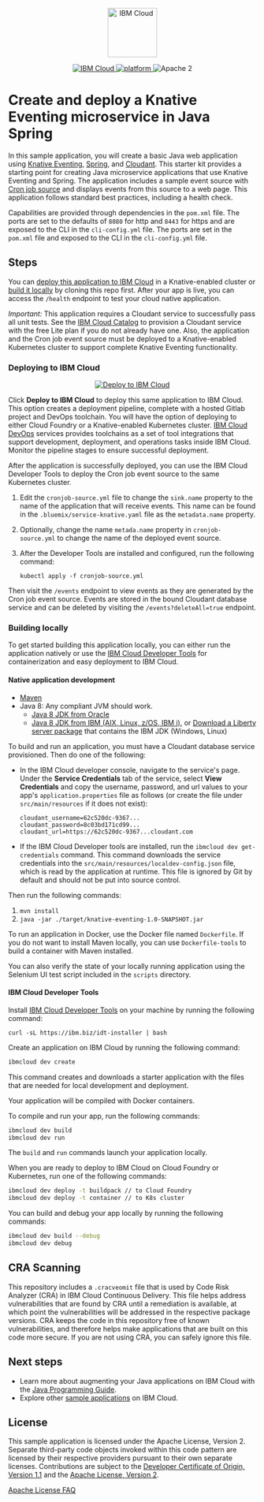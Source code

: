 <p align="center">
    <a href="https://cloud.ibm.com">
        <img src="https://cloud.ibm.com/media/docs/developer-appservice/resources/ibm-cloud.svg" height="100" alt="IBM Cloud">
    </a>
</p>


<p align="center">
    <a href="https://cloud.ibm.com">
    <img src="https://img.shields.io/badge/IBM%20Cloud-powered-blue.svg" alt="IBM Cloud">
    </a>
    <a href="https://www.ibm.com/developerworks/learn/java/">
    <img src="https://img.shields.io/badge/platform-java-lightgrey.svg?style=flat" alt="platform">
    </a>
    <img src="https://img.shields.io/badge/license-Apache2-blue.svg?style=flat" alt="Apache 2">
</p>


# Create and deploy a Knative Eventing microservice in Java Spring

In this sample application, you will create a basic Java web application using [Knative Eventing](https://knative.dev/docs/eventing/), [Spring](https://spring.io/), and [Cloudant](https://www.ibm.com/cloud/cloudant). This starter kit provides a starting point for creating Java microservice applications that use Knative Eventing and Spring. The application includes a sample event source with [Cron job source](https://knative.dev/docs/eventing/samples/cronjob-source/) and displays events from this source to a web page. This application follows standard best practices, including a health check.

Capabilities are provided through dependencies in the `pom.xml` file. The ports are set to the defaults of `8080` for http and `8443` for https and are exposed to the CLI in the `cli-config.yml` file. The ports are set in the `pom.xml` file and exposed to the CLI in the `cli-config.yml` file.

## Steps

You can [deploy this application to IBM Cloud](https://cloud.ibm.com/developer/appservice/starter-kits/0dc2bf4f-b097-3f54-bf29-7da4fd80e544/knative-eventing-with-cloud-events) in a Knative-enabled cluster or [build it locally](#building-locally) by cloning this repo first. After your app is live, you can access the `/health` endpoint to test your cloud native application.

*Important:* This application requires a Cloudant service to successfully pass all unit tests. See the [IBM Cloud Catalog](https://cloud.ibm.com/catalog/services/cloudant) to provision a Cloudant service with the free Lite plan if you do not already have one. Also, the application and the Cron job event source must be deployed to a Knative-enabled Kubernetes cluster to support complete Knative Eventing functionality.

### Deploying to IBM Cloud

<p align="center">
    <a href="https://cloud.ibm.com/developer/appservice/starter-kits/0dc2bf4f-b097-3f54-bf29-7da4fd80e544/knative-eventing-with-cloud-events">
    <img src="https://cloud.ibm.com/devops/setup/deploy/button_x2.png" alt="Deploy to IBM Cloud">
    </a>
</p>

Click **Deploy to IBM Cloud** to deploy this same application to IBM Cloud. This option creates a deployment pipeline, complete with a hosted Gitlab project and DevOps toolchain. You will have the option of deploying to either Cloud Foundry or a Knative-enabled Kubernetes cluster. [IBM Cloud DevOps](https://www.ibm.com/cloud/devops) services provides toolchains as a set of tool integrations that support development, deployment, and operations tasks inside IBM Cloud. Monitor the pipeline stages to ensure successful deployment.

After the application is successfully deployed, you can use the IBM Cloud Developer Tools to deploy the Cron job event source to the same Kubernetes cluster. 

1. Edit the `cronjob-source.yml` file to change the `sink.name` property to the name of the application that will receive events. This name can be found in the `.bluemix/service-knative.yaml` file as the `metadata.name` property.
1. Optionally, change the name `metada.name` property in `cronjob-source.yml` to change the name of the deployed event source.
1. After the Developer Tools are installed and configured, run the following command:

    `kubectl apply -f cronjob-source.yml`

Then visit the `/events` endpoint to view events as they are generated by the Cron job event source. Events are stored in the bound Cloudant database service and can be deleted by visiting the `/events?deleteAll=true` endpoint.

### Building locally

To get started building this application locally, you can either run the application natively or use the [IBM Cloud Developer Tools](https://cloud.ibm.com/docs/cli?topic=cloud-cli-getting-started) for containerization and easy deployment to IBM Cloud.

#### Native application development

* [Maven](https://maven.apache.org/install.html)
* Java 8: Any compliant JVM should work.
  * [Java 8 JDK from Oracle](http://www.oracle.com/technetwork/java/javase/downloads/index.html)
  * [Java 8 JDK from IBM (AIX, Linux, z/OS, IBM i)](http://www.ibm.com/developerworks/java/jdk/),
    or [Download a Liberty server package](https://developer.ibm.com/assets/wasdev/#filter/assetTypeFilters=PRODUCT)
    that contains the IBM JDK (Windows, Linux)

To build and run an application, you must have a Cloudant database service provisioned. Then do one of the following: 
* In the IBM Cloud developer console, navigate to the service's page. Under the **Service Credentials** tab of the service, select **View Credentials** and copy the username, password, and url values to your app's `application.properties` file as follows (or create the file under `src/main/resources` if it does not exist):

  ```
  cloudant_username=62c520dc-9367...  
  cloudant_password=8c03bd171cd99...
  cloudant_url=https://62c520dc-9367...cloudant.com
  ```
* If the IBM Cloud Developer tools are installed, run the `ibmcloud dev get-credentials` command. This command downloads the service credentials into the `src/main/resources/localdev-config.json` file, which is read by the application at runtime. This file is ignored by Git by default and should not be put into source control.

Then run the following commands:

1. `mvn install`
2. `java -jar ./target/knative-eventing-1.0-SNAPSHOT.jar`

To run an application in Docker, use the Docker file named `Dockerfile`. If you do not want to install Maven locally, you can use `Dockerfile-tools` to build a container with Maven installed.

You can also verify the state of your locally running application using the Selenium UI test script included in the `scripts` directory.

#### IBM Cloud Developer Tools

Install [IBM Cloud Developer Tools](https://cloud.ibm.com/docs/cli?topic=cloud-cli-getting-started) on your machine by running the following command:

```
curl -sL https://ibm.biz/idt-installer | bash
```

Create an application on IBM Cloud by running the following command:

```bash
ibmcloud dev create
```

This command creates and downloads a starter application with the files that are needed for local development and deployment.

Your application will be compiled with Docker containers.

To compile and run your app, run the following commands:

```bash
ibmcloud dev build
ibmcloud dev run
```

The `build` and `run` commands launch your application locally.

When you are ready to deploy to IBM Cloud on Cloud Foundry or Kubernetes, run one of the following commands:

```bash
ibmcloud dev deploy -t buildpack // to Cloud Foundry
ibmcloud dev deploy -t container // to K8s cluster
```

You can build and debug your app locally by running the following commands:

```bash
ibmcloud dev build --debug
ibmcloud dev debug
```

## CRA Scanning 

This repository includes a `.cracveomit` file that is used by Code Risk Analyzer (CRA) in IBM Cloud Continuous Delivery. This file helps address vulnerabilities that are found by CRA until a remediation is available, at which point the vulnerabilities will be addressed in the respective package versions. CRA keeps the code in this repository free of known vulnerabilities, and therefore helps make applications that are built on this code more secure. If you are not using CRA, you can safely ignore this file.

## Next steps

* Learn more about augmenting your Java applications on IBM Cloud with the [Java Programming Guide](https://cloud.ibm.com/docs/java?topic=java-getting-started).
* Explore other [sample applications](https://cloud.ibm.com/developer/appservice/starter-kits) on IBM Cloud.

## License

This sample application is licensed under the Apache License, Version 2. Separate third-party code objects invoked within this code pattern are licensed by their respective providers pursuant to their own separate licenses. Contributions are subject to the [Developer Certificate of Origin, Version 1.1](https://developercertificate.org/) and the [Apache License, Version 2](https://www.apache.org/licenses/LICENSE-2.0.txt).

[Apache License FAQ](https://www.apache.org/foundation/license-faq.html#WhatDoesItMEAN)

